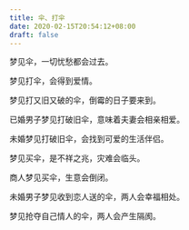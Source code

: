 ```yaml
---
title: 伞、打伞
date: 2020-02-15T20:54:12+08:00
draft: false
---
```


梦见伞，一切忧愁都会过去。



梦见打伞，会得到爱情。



梦见打又旧又破的伞，倒霉的日子要来到。



已婚男子梦见打破旧伞，意味着夫妻会相亲相爱。



未婚梦见打破旧伞，会找到可爱的生活伴侣。



梦见买伞，是不祥之兆，灾难会临头。



商人梦见买伞，生意会倒闭。



未婚男子梦见收到恋人送的伞，两人会幸福相处。



梦见抢夺自己情人的伞，两人会产生隔阂。

